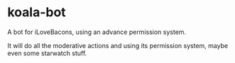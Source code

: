 # koala-bot
A bot for iLoveBacons, using an advance permission system.

It will do all the moderative actions and using its permission system, maybe even some starwatch stuff.
